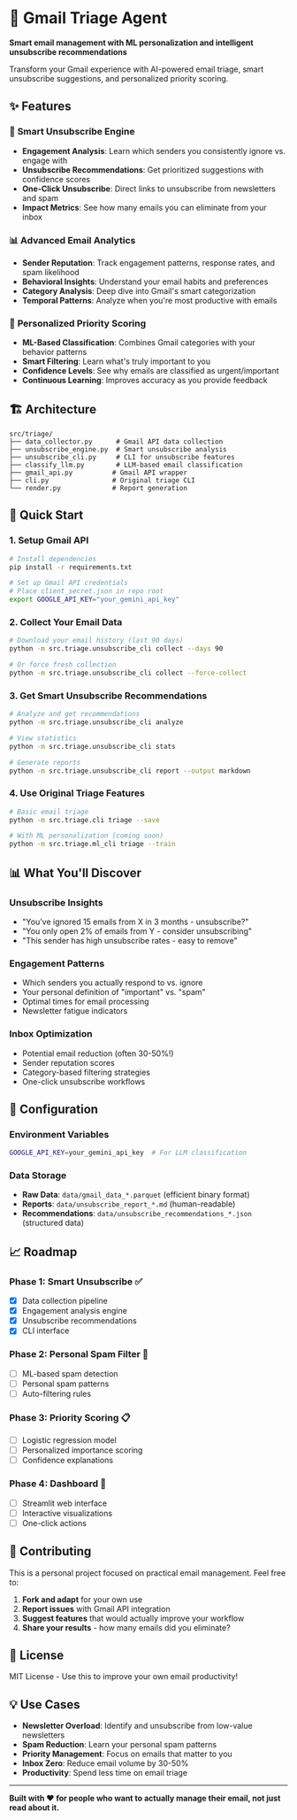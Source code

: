 # 🚀 Gmail Triage Agent

**Smart email management with ML personalization and intelligent unsubscribe recommendations**

Transform your Gmail experience with AI-powered email triage, smart unsubscribe suggestions, and personalized priority scoring.

## ✨ Features

### 🧠 **Smart Unsubscribe Engine**
- **Engagement Analysis**: Learn which senders you consistently ignore vs. engage with
- **Unsubscribe Recommendations**: Get prioritized suggestions with confidence scores
- **One-Click Unsubscribe**: Direct links to unsubscribe from newsletters and spam
- **Impact Metrics**: See how many emails you can eliminate from your inbox

### 📊 **Advanced Email Analytics**
- **Sender Reputation**: Track engagement patterns, response rates, and spam likelihood
- **Behavioral Insights**: Understand your email habits and preferences
- **Category Analysis**: Deep dive into Gmail's smart categorization
- **Temporal Patterns**: Analyze when you're most productive with emails

### 🎯 **Personalized Priority Scoring**
- **ML-Based Classification**: Combines Gmail categories with your behavior patterns
- **Smart Filtering**: Learn what's truly important to you
- **Confidence Levels**: See why emails are classified as urgent/important
- **Continuous Learning**: Improves accuracy as you provide feedback

## 🏗️ Architecture

```
src/triage/
├── data_collector.py      # Gmail API data collection
├── unsubscribe_engine.py  # Smart unsubscribe analysis
├── unsubscribe_cli.py     # CLI for unsubscribe features
├── classify_llm.py        # LLM-based email classification
├── gmail_api.py          # Gmail API wrapper
├── cli.py                # Original triage CLI
└── render.py             # Report generation
```

## 🚀 Quick Start

### 1. Setup Gmail API
```bash
# Install dependencies
pip install -r requirements.txt

# Set up Gmail API credentials
# Place client_secret.json in repo root
export GOOGLE_API_KEY="your_gemini_api_key"
```

### 2. Collect Your Email Data
```bash
# Download your email history (last 90 days)
python -m src.triage.unsubscribe_cli collect --days 90

# Or force fresh collection
python -m src.triage.unsubscribe_cli collect --force-collect
```

### 3. Get Smart Unsubscribe Recommendations
```bash
# Analyze and get recommendations
python -m src.triage.unsubscribe_cli analyze

# View statistics
python -m src.triage.unsubscribe_cli stats

# Generate reports
python -m src.triage.unsubscribe_cli report --output markdown
```

### 4. Use Original Triage Features
```bash
# Basic email triage
python -m src.triage.cli triage --save

# With ML personalization (coming soon)
python -m src.triage.ml_cli triage --train
```

## 📊 What You'll Discover

### **Unsubscribe Insights**
- "You've ignored 15 emails from X in 3 months - unsubscribe?"
- "You only open 2% of emails from Y - consider unsubscribing"
- "This sender has high unsubscribe rates - easy to remove"

### **Engagement Patterns**
- Which senders you actually respond to vs. ignore
- Your personal definition of "important" vs. "spam"
- Optimal times for email processing
- Newsletter fatigue indicators

### **Inbox Optimization**
- Potential email reduction (often 30-50%!)
- Sender reputation scores
- Category-based filtering strategies
- One-click unsubscribe workflows

## 🔧 Configuration

### Environment Variables
```bash
GOOGLE_API_KEY=your_gemini_api_key  # For LLM classification
```

### Data Storage
- **Raw Data**: `data/gmail_data_*.parquet` (efficient binary format)
- **Reports**: `data/unsubscribe_report_*.md` (human-readable)
- **Recommendations**: `data/unsubscribe_recommendations_*.json` (structured data)

## 📈 Roadmap

### **Phase 1: Smart Unsubscribe** ✅
- [x] Data collection pipeline
- [x] Engagement analysis engine
- [x] Unsubscribe recommendations
- [x] CLI interface

### **Phase 2: Personal Spam Filter** 🚧
- [ ] ML-based spam detection
- [ ] Personal spam patterns
- [ ] Auto-filtering rules

### **Phase 3: Priority Scoring** 📋
- [ ] Logistic regression model
- [ ] Personalized importance scoring
- [ ] Confidence explanations

### **Phase 4: Dashboard** 🎨
- [ ] Streamlit web interface
- [ ] Interactive visualizations
- [ ] One-click actions

## 🤝 Contributing

This is a personal project focused on practical email management. Feel free to:

1. **Fork and adapt** for your own use
2. **Report issues** with Gmail API integration
3. **Suggest features** that would actually improve your workflow
4. **Share your results** - how many emails did you eliminate?

## 📝 License

MIT License - Use this to improve your own email productivity!

## 💡 Use Cases

- **Newsletter Overload**: Identify and unsubscribe from low-value newsletters
- **Spam Reduction**: Learn your personal spam patterns
- **Priority Management**: Focus on emails that matter to you
- **Inbox Zero**: Reduce email volume by 30-50%
- **Productivity**: Spend less time on email triage

---

**Built with ❤️ for people who want to actually manage their email, not just read about it.**
